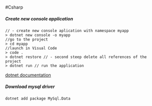 #Csharp 


##### Create new console application
```dotnet
// - create new console aplication with namespace myapp
> dotnet new console -o myapp 
//go to the project
> cd myapp
//launch in Visual Code 
> code .
> dotnet restore // - second steep delete all references of the project
> dotnet run // run the application

```


[dotnet documentation](https://docs.microsoft.com/en-us/dotnet/core/tools/dotnet)


##### Download mysql driver
```dotnet
dotnet add package MySql.Data
```
